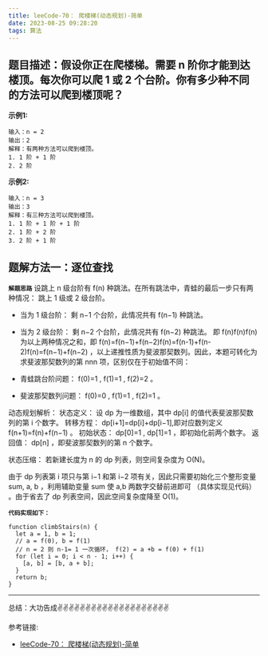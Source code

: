 ```yaml
---
title: leeCode-70： 爬楼梯(动态规划)-简单
date: 2023-08-25 09:28:20
tags: 算法
---
```

<meta name="referrer" content="no-referrer"/>

## 题目描述：假设你正在爬楼梯。需要 n 阶你才能到达楼顶。每次你可以爬 1 或 2 个台阶。你有多少种不同的方法可以爬到楼顶呢？

**示例1:**
```
输入：n = 2
输出：2
解释：有两种方法可以爬到楼顶。
1. 1 阶 + 1 阶
2. 2 阶
```

**示例2:**
```
输入：n = 3
输出：3
解释：有三种方法可以爬到楼顶。
1. 1 阶 + 1 阶 + 1 阶
2. 1 阶 + 2 阶
3. 2 阶 + 1 阶
```

## 题解方法一：逐位查找

**`解题思路`**
设跳上 n 级台阶有 f(n) 种跳法。在所有跳法中，青蛙的最后一步只有两种情况： 跳上 1 级或 2 级台阶。
* 当为 1 级台阶： 剩 n−1 个台阶，此情况共有 f(n−1) 种跳法。
* 当为 2 级台阶： 剩 n−2 个台阶，此情况共有 f(n−2) 种跳法。
即 f(n)f(n)f(n) 为以上两种情况之和，即 f(n)=f(n−1)+f(n−2)f(n)=f(n-1)+f(n-2)f(n)=f(n−1)+f(n−2) ，以上递推性质为斐波那契数列。因此，本题可转化为 求斐波那契数列的第 nnn 项，区别仅在于初始值不同：

* 青蛙跳台阶问题： f(0)=1 , f(1)=1 , f(2)=2 。
* 斐波那契数列问题： f(0)=0 , f(1)=1 , f(2)=1 。

动态规划解析：
状态定义： 设 dp 为一维数组，其中 dp[i] 的值代表斐波那契数列的第 i 个数字。
转移方程： dp[i+1]=dp[i]+dp[i−1],即对应数列定义 f(n+1)=f(n)+f(n−1) 。
初始状态： dp[0]=1 , dp[1]=1 ，即初始化前两个数字。
返回值： dp[n] ，即斐波那契数列的第 n 个数字。

状态压缩：
若新建长度为 n 的 dp 列表，则空间复杂度为 O(N)。

由于 dp 列表第 i 项只与第 i−1 和第 i−2 项有关，因此只需要初始化三个整形变量 sum, a, b ，利用辅助变量 sum 使 a,b 两数字交替前进即可 （具体实现见代码） 。由于省去了 dp 列表空间，因此空间复杂度降至 O(1)。

**`代码实现如下：`**
```
function climbStairs(n) {
  let a = 1, b = 1;
  // a = f(0), b = f(1) 
  // n = 2 则 n-1= 1 一次循环， f(2) = a +b = f(0) + f(1)
  for (let i = 0; i < n - 1; i++) {
    [a, b] = [b, a + b];
  }
  return b;
}
```
 ---
总结：大功告成✌️✌️✌️✌️✌️✌️✌️✌️✌️✌️✌️✌️✌️✌️✌️✌️✌️✌️✌️✌️

参考链接:

* [leeCode-70： 爬楼梯(动态规划)-简单](https://leetcode.cn/problems/climbing-stairs/submissions/)


